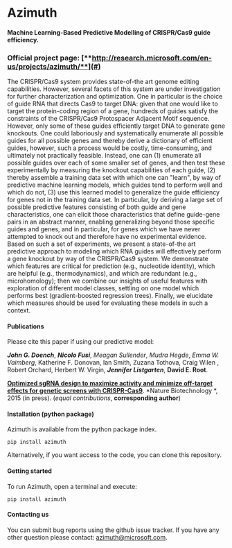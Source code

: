 # Azimuth 
#### Machine Learning-Based Predictive Modelling of CRISPR/Cas9 guide efficiency.

### Official project page: [**http://research.microsoft.com/en-us/projects/azimuth/**](#)


The CRISPR/Cas9 system provides state-of-the art genome editing capabilities. However, several facets of this system are under investigation for further characterization and optimization. One in particular is the choice of guide RNA that directs Cas9 to target DNA: given that one would like to target the protein-coding region of a gene, hundreds of guides satisfy the constraints of the CRISPR/Cas9 Protospacer Adjacent Motif sequence. However, only some of these guides efficiently target DNA to generate gene knockouts. One could laboriously and systematically enumerate all possible guides for all possible genes and thereby derive a dictionary of efficient guides, however, such a process would be costly, time-consuming, and ultimately not practically feasible. Instead, one can (1) enumerate all possible guides over each of some smaller set of genes, and then test these experimentally by measuring the knockout capabilities of each guide, (2) thereby assemble a training data set with which one can "learn", by way of predictive machine learning models, which guides tend to perform well and which do not, (3) use this learned model to generalize the guide efficiency for genes not in the training data set. In particular, by deriving a large set of possible predictive features consisting of both guide and gene characteristics, one can elicit those characteristics that define guide-gene pairs in an abstract manner, enabling generalizing beyond those specific guides and genes, and in particular, for genes which we have never attempted to knock out and therefore have no experimental evidence. Based on such a set of experiments, we present a state-of-the art predictive approach to modeling which RNA guides will effectively perform a gene knockout by way of the CRISPR/Cas9 system. We demonstrate which features are critical for prediction (e.g., nucleotide identity), which are helpful (e.g., thermodynamics), and which are redundant (e.g., microhomology); then we combine our insights of useful features with exploration of different model classes, settling on one model which performs best (gradient-boosted regression trees). Finally, we elucidate which measures should be used for evaluating these models in such a context.  

#### Publications

Please cite this paper if using our predictive model:

**_John G. Doench_**, **_Nicolo Fusi_**, _Meagan Sullender_, _Mudra Hegde_, _Emma W. Vaimberg_, Katherine F. Donovan, Ian Smith, Zuzana Tothova, Craig Wilen , Robert Orchard, Herbert W. Virgin, **_Jennifer Listgarten_**, **David E. Root**.

[**Optimized sgRNA design to maximize activity and minimize off-target effects for genetic screens with CRISPR-Cas9**](#). *Nature Biotechnology *, 2015 (in press). (_equal contributions_, **corresponding author**)


#### Installation (python package)

Azimuth is available from the python package index. 

```shell
pip install azimuth
```

Alternatively, if you want access to the code, you can clone this repository.


#### Getting started

To run Azimuth, open a terminal and execute:

```shell
pip install azimuth
```

#### Contacting us 

You can submit bug reports using the github issue tracker. 
If you have any other question please contact: azimuth@microsoft.com.